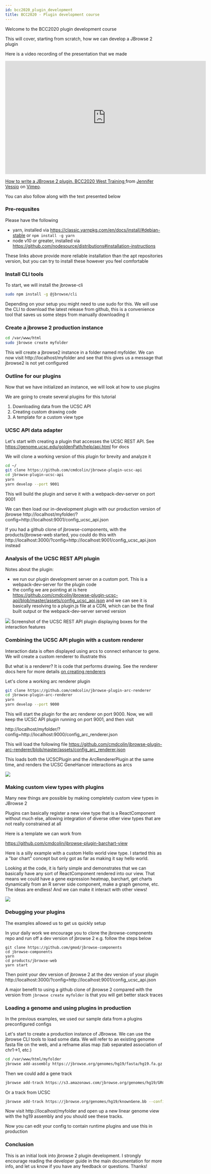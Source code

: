 ```yaml
---
id: bcc2020_plugin_development
title: BCC2020 - Plugin development course
---
```


Welcome to the BCC2020 plugin development course

This will cover, starting from scratch, how we can develop a JBrowse 2 plugin

Here is a video recording of the presentation that we made

<iframe
  src="https://player.vimeo.com/video/454450171"
  width="640"
  height="360"
  frameborder="0"
  allow="autoplay; fullscreen"
  allowfullscreen
></iframe>
<p>
  <a href="https://vimeo.com/454450171"
    >How to write a JBrowse 2 plugin. BCC2020 West Training </a
  > from <a href="https://vimeo.com/user119241161">Jennifer Vessio</a> on
  <a href="https://vimeo.com">Vimeo</a>.
</p>

You can also follow along with the text presented below

### Pre-requsites

Please have the following

- yarn, installed via https://classic.yarnpkg.com/en/docs/install/#debian-stable or `npm install -g yarn`
- node v10 or greater, installed via https://github.com/nodesource/distributions#installation-instructions

These links above provide more reliable installation than the apt repositories
version, but you can try to install these however you feel comfortable

### Install CLI tools

To start, we will install the jbrowse-cli

```sh
sudo npm install -g @jbrowse/cli
```

Depending on your setup you might need to use sudo for this. We will use the
CLI to download the latest release from github, this is a convenience tool that
saves us some steps from manually downloading it

### Create a jbrowse 2 production instance

```sh
cd /var/www/html
sudo jbrowse create myfolder
```

This will create a jbrowse2 instance in a folder named myfolder. We can now
visit http://localhost/myfolder and see that this gives us a message that
jbrowse2 is not yet configured

### Outline for our plugins

Now that we have initialized an instance, we will look at how to use plugins

We are going to create several plugins for this tutorial

1. Downloading data from the UCSC API
2. Creating custom drawing code
3. A template for a custom view type

### UCSC API data adapter

Let's start with creating a plugin that accesses the UCSC REST API. See https://genome.ucsc.edu/goldenPath/help/api.html for docs

We will clone a working version of this plugin for brevity and analyze it

```sh
cd ~/
git clone https://github.com/cmdcolin/jbrowse-plugin-ucsc-api
cd jbrowse-plugin-ucsc-api
yarn
yarn develop --port 9001
```

This will build the plugin and serve it with a webpack-dev-server on port 9001

We can then load our in-development plugin with our production version of
jbrowse
http://localhost/myfolder/?config=http://localhost:9001/config_ucsc_api.json

If you had a github clone of jbrowse-components, with the products/jbrowse-web
started, you could do this with
http://localhost:3000/?config=http://localhost:9001/config_ucsc_api.json
instead

### Analysis of the UCSC REST API plugin

Notes about the plugin:

- we run our plugin development server on a custom port. This is a webpack-dev-server for the plugin code
- the config we are pointing at is here https://github.com/cmdcolin/jbrowse-plugin-ucsc-api/blob/master/assets/config_ucsc_api.json and we can see it is basically resolving to a plugin.js file at a CDN, which can be the final built output or the webpack-dev-server served version

![](./img/bcc2020_img1.png)
Screenshot of the UCSC REST API plugin displaying boxes for the interaction features

### Combining the UCSC API plugin with a custom renderer

Interaction data is often displayed using arcs to connect enhancer to gene. We
will create a custom renderer to illustrate this

But what is a renderer? It is code that performs drawing. See the renderer docs
here for more details [on creating renderers](developer_guide#creating-custom-renderers)

Let's clone a working arc renderer plugin

```sh
git clone https://github.com/cmdcolin/jbrowse-plugin-arc-renderer
cd jbrowse-plugin-arc-renderer
yarn
yarn develop --port 9000
```

This will start the plugin for the arc renderer on port 9000. Now, we will keep
the UCSC API plugin running on port 9001, and then visit

http://localhost/myfolder/?config=http://localhost:9000/config_arc_renderer.json

This will load the following file
https://github.com/cmdcolin/jbrowse-plugin-arc-renderer/blob/master/assets/config_arc_renderer.json

This loads both the UCSCPlugin and the ArcRendererPlugin at the same time, and
renders the UCSC GeneHancer interactions as arcs

![](./img/bcc2020_img2.png)

### Making custom view types with plugins

Many new things are possible by making completely custom view types in JBrowse 2

Plugins can basically register a new view type that is a ReactComponent without
much else, allowing integration of diverse other view types that are not really
constrained at all

Here is a template we can work from

https://github.com/cmdcolin/jbrowse-plugin-barchart-view

Here is a silly example with a custom Hello world view type. I started this as
a "bar chart" concept but only got as far as making it say hello world.

Looking at the code, it is fairly simple and demonstrates that we can basically
have any sort of ReactComponent rendered into our view. That means we could
have a gene expression heatmap, barchart, get charts dynamically from an R
server side component, make a graph genome, etc. The ideas are endless! And we
can make it interact with other views!

![](./img/bcc2020_img3.png)

### Debugging your plugins

The examples allowed us to get us quickly setup

In your daily work we encourage you to clone the jbrowse-components repo and
run off a dev version of jbrowse 2 e.g. follow the steps below

```
git clone https://github.com/gmod/jbrowse-components
cd jbrowse-components
yarn
cd products/jbrowse-web
yarn start
```

Then point your dev version of jbrowse 2 at the dev version of your plugin
http://localhost:3000/?config=http://localhost:9001/config_ucsc_api.json

A major benefit to using a github clone of jbrowse 2 compared with the version
from `jbrowse create myfolder` is that you will get better stack traces

### Loading a genome and using plugins in production

In the previous examples, we used our sample data from a plugins preconfigured
configs

Let's start to create a production instance of JBrowse. We can use the jbrowse
CLI tools to load some data. We will refer to an existing genome fasta file on
the web, and a refname alias map (tab separated association of chr1->1, etc.)

```sh
cd /var/www/html/myfolder
jbrowse add-assembly https://jbrowse.org/genomes/hg19/fasta/hg19.fa.gz --refNameAliases https://jbrowse.org/genomes/hg19/hg19_aliases.txt
```

Then we could add a gene track

```sh
jbrowse add-track https://s3.amazonaws.com/jbrowse.org/genomes/hg19/GRCh37_latest_genomic.sort.gff.gz  --config '{"renderer": {"type": "SvgFeatureRenderer"}}'
```

Or a track from UCSC

```sh
jbrowse add-track https://jbrowse.org/genomes/hg19/knownGene.bb --config  '{"renderer": {"type": "SvgFeatureRenderer"} }'
```

Now visit http://localhost/myfolder and open up a new linear genome view with
the hg19 assembly and you should see these tracks.

Now you can edit your config to contain runtime plugins and use this in
production

### Conclusion

This is an initial look into jbrowse 2 plugin development. I strongly encourage
reading the developer guide in the main documentation for more info, and let us
know if you have any feedback or questions. Thanks!
